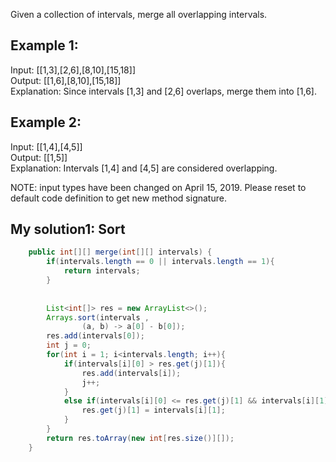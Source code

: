 Given a collection of intervals, merge all overlapping intervals.

## Example 1:
Input: [[1,3],[2,6],[8,10],[15,18]]  
Output: [[1,6],[8,10],[15,18]]  
Explanation: Since intervals [1,3] and [2,6] overlaps, merge them into [1,6].  

## Example 2:
Input: [[1,4],[4,5]]   
Output: [[1,5]]   
Explanation: Intervals [1,4] and [4,5] are considered overlapping.   

NOTE: input types have been changed on April 15, 2019. Please reset to default code definition to get new method signature.  



## My solution1: Sort
```java
    public int[][] merge(int[][] intervals) {
        if(intervals.length == 0 || intervals.length == 1){
    		return intervals;
    	}
    	
    	
    	List<int[]> res = new ArrayList<>();
    	Arrays.sort(intervals , 
    			(a, b) -> a[0] - b[0]);
    	res.add(intervals[0]);
    	int j = 0;
    	for(int i = 1; i<intervals.length; i++){
    		if(intervals[i][0] > res.get(j)[1]){
    			res.add(intervals[i]);
                j++;
    		}
    		else if(intervals[i][0] <= res.get(j)[1] && intervals[i][1] > res.get(j)[1]){
    			res.get(j)[1] = intervals[i][1];
    		}	
    	}	
        return res.toArray(new int[res.size()][]); 
    }
```



